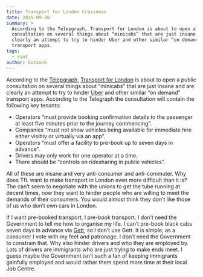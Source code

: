 ```yaml
---
title: Transport for London Craziness
date: 2015-09-30
summary: >
  According to the Telepgraph, Transport for London is about to open a public
  consultation on several things about “minicabs” that are just insane and are
  clearly an attempt to try to hinder Uber and other similar “on demand”
  transport apps.
tags:
  - rant
author: kitsonk
---
```


According to the
[Telepgraph](https://web.archive.org/web/20160304181754/http://www.telegraph.co.uk/technology/news/11899018/Uber-faces-massive-crackdown-in-London.html),
[Transport for London](https://tfl.gov.uk/) is about to open a public consultation on several things about “minicabs”
that are just insane and are clearly an attempt to try to hinder [Uber](https://www.uber.com/) and other similar “on
demand” transport apps. According to the Telegraph the consultation will contain the following key tenants:

- Operators “must provide booking confirmation details to the passenger at least five minutes prior to the journey
  commencing”.
- Companies “must not show vehicles being available for immediate hire either visibly or virtually via an app”.
- Operators “must offer a facility to pre-book up to seven days in advance”.
- Drivers may only work for one operator at a time.
- There should be “controls on ridesharing in public vehicles”.

All of these are insane and very anti-consumer and anti-commuter. Why does TfL want to make transport in London even
more difficult than it is? The can’t seem to negotiate with the unions to get the tube running at decent times, now they
want to hinder people who are willing to meet the demands of their consumers. You would almost think they don’t like
those of us who don’t own cars in London.

If I want pre-booked transport, I pre-book transport. I don’t need the Government to tell me how to organise my life. I
can’t pre-book black cabs seven days in advance via [Gett](https://gett.com/uk/), so I don’t use Gett. It is simple, as
a consumer I vote with my feet and patronage. I don’t need the Government to constrain that. Why also hinder drivers and
who they are employed by. Lots of drivers are immigrants who are just trying to make ends meet. I guess maybe the
Government isn’t such a fan of keeping immigrants gainfully employed and would rather them spend more time at their
local Job Centre.
